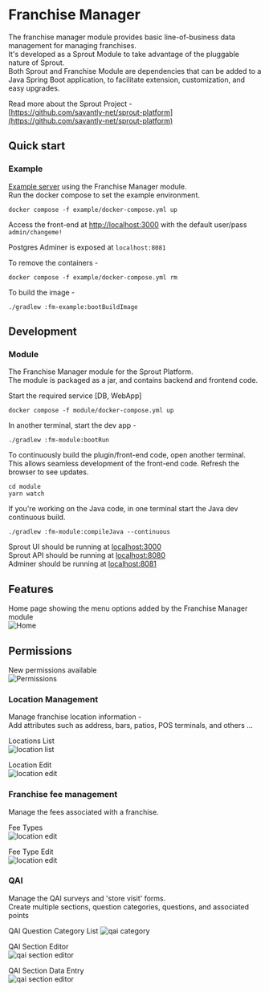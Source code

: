 # Franchise Manager 
The franchise manager module provides basic line-of-business data management for managing franchises.  
It's developed as a Sprout Module to take advantage of the pluggable nature of Sprout.  
Both Sprout and Franchise Module are dependencies that can be added to a Java Spring Boot application, to facilitate extension, customization, and easy upgrades.  

Read more about the Sprout Project -  
[https://github.com/savantly-net/sprout-platform](https://github.com/savantly-net/sprout-platform)


## Quick start

### Example
[Example server](./example) using the Franchise Manager module.  
Run the docker compose to set the example environment.  

```
docker compose -f example/docker-compose.yml up
```

Access the front-end at [http://localhost:3000](http://localhost:3000) 
with the default user/pass `admin/changeme!`

Postgres Adminer is exposed at `localhost:8081`

To remove the containers -  

```
docker compose -f example/docker-compose.yml rm
```

To build the image - 
```
./gradlew :fm-example:bootBuildImage
```

## Development 
### Module
The Franchise Manager module for the Sprout Platform.   
The module is packaged as a jar, and contains backend and frontend code.  

Start the required service [DB, WebApp]
```
docker compose -f module/docker-compose.yml up
```

In another terminal, start the dev app -  
```
./gradlew :fm-module:bootRun
```

To continuously build the plugin/front-end code, open another terminal.  
This allows seamless development of the front-end code. Refresh the browser to see updates.  
```
cd module
yarn watch
```

If you're working on the Java code, in one terminal start the Java dev continuous build.  
```
./gradlew :fm-module:compileJava --continuous
```


Sprout UI should be running at [localhost:3000](http://localhost:3000)  
Sprout API should be running at [localhost:8080](http://localhost:8080)  
Adminer should be running at [localhost:8081](http://localhost:8081)  

## Features

Home page showing the menu options added by the Franchise Manager module  
![Home](./docs/home.png)  

## Permissions  
New permissions available  
![Permissions](./docs/permissions.png)  

### Location Management

Manage franchise location information -  
Add attributes such as address, bars, patios, POS terminals, and others ...  

Locations List  
![location list](./docs/location_list.png)  

Location Edit   
![location edit](./docs/location_edit.png)  

### Franchise fee management  

Manage the fees associated with a franchise.  

Fee Types   
![location edit](./docs/fee_types.png)  

Fee Type Edit   
![location edit](./docs/fee_types_edit.png)  

### QAI 

Manage the QAI surveys and 'store visit' forms.  
Create multiple sections, question categories, questions, and associated points  

QAI Question Category List
![qai category](./docs/qai_category_list.png)  

QAI Section Editor  
![qai section editor](./docs/qai_section_edit.png)  

QAI Section Data Entry  
![qai section editor](./docs/qai_section_data_entry.png)  

